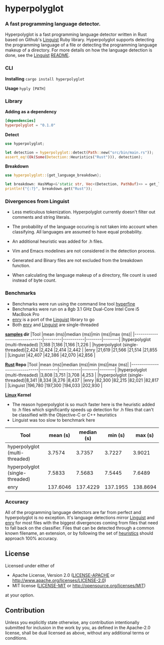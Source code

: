 # hyperpolyglot
### A fast programming language detector.
Hyperpolyglot is a fast programming language detector written in Rust based on Github's [Linguist](https://github.com/github/linguist) Ruby library. Hyperpolyglot supports detecting the programming language of a file or detecting the programming language makeup of a directory. For more details on how the language detection is done, see the [Linguist](https://github.com/github/linguist) [README](https://github.com/github/linguist/blob/master/README.md).

### CLI
**Installing**
`cargo install hyperpolyglot`

**Usage**
`hyply [PATH]`

### Library
**Adding as a dependency**
```TOML
[dependencies]
hyperpolyglot = "0.1.0"
```

**Detect**
```Rust
use hyperpolyglot;

let detection = hyperpolyglot::detect(Path::new("src/bin/main.rs"));
assert_eq!(Ok(Some(Detection::Heuristics("Rust"))), detection);
```

**Breakdown**
```Rust
use hyperpolyglot::{get_language_breakdown};

let breakdown: HashMap<&'static str, Vec<(Detection, PathBuf)>> = get_language_breakdown("src/");
println!("{:?}", breakdown.get("Rust"));
```

### Divergences from Linguist
* Less meticulous tokenization. Hyperpolyglot currently doesn't filter out comments and string literals.

* The probability of the language occuring is not taken into account when classifying. All languages are assumed to have equal probability.

* An additional heuristic was added for .h files.

* Vim and Emacs modelines are not considered in the detection process.

* Generated and Binary files are not excluded from the breakdown function.

* When calculating the language makeup of a directory, file count is used instead of byte count.

### Benchmarks
* Benchmarks were run using the command line tool [hyperfine](https://github.com/sharkdp/hyperfine)
* Benchmarks were run on a 8gb 3.1 GHz Dual-Core Intel Core i5 MacBook Pro
* [enry](https://github.com/go-enry/go-enry) is a port of the [Linguist](https://github.com/github/linguist) library to go
* Both [enry](https://github.com/go-enry/go-enry) and [Linguist](https://github.com/github/linguist) are single-threaded

**[samples](https://github.com/monkslc/hyperpolyglot/tree/master/samples) dir**
|Tool                           |mean (ms)|median (ms)|min (ms)|max (ms)|
|-------------------------------|---------|-----------|--------|--------|
|hyperpolyglot (multi-threaded) |1,188    |1,186      |1,166   |1,226   |
|hyperpolyglot (single-threaded)|2,424    |2,424      |2,414   |2,442   |
|enry                           |21,619   |21,566     |21,514  |21,855  |
|Linguist                       |42,407   |42,386     |42,070  |42,856  |

**[Rust](https://github.com/rust-lang/rust) Repo**
|Tool                           |mean (ms)|median (ms)|min (ms)|max (ms)|
|-------------------------------|---------|-----------|--------|--------|
|hyperpolyglot (multi-threaded) |3,808    |3,751      |3,708   |4,253   |
|hyperpolyglot (single-threaded)|8,341    |8,334      |8,276   |8,437   |
|enry                           |82,300   |82,215     |82,021  |82,817  |
|Linguist                       |196,780  |197,300    |194,033 |202,930 |

**[Linux](https://github.com/torvalds/linux) Kernel**
* The reason hyperpolyglot is so much faster here is the heuristic added to .h files which significantly speeds up detection for .h files that can't be classified with the Objective-C or C++ heuristics
* Linguist was too slow to benchmark here

|Tool                           |mean (s)|median (s)|min (s) |max (s) |
|-------------------------------|---------|---------|------- |------- |
|hyperpolyglot (multi-threaded) |3.7574   |3.7357   |3.7227  |3.9021  |
|hyperpolyglot (single-threaded)|7.5833   |7.5683   |7.5445  |7.6489  |
|enry                           |137.6046 |137.4229 |137.1955|138.8694|


### Accuracy
All of the programming language detectors are far from perfect and hyperpolyglot is no exception. It's language detections mirror [Linguist](https://github.com/github/linguist) and [enry](https://github.com/go-enry/go-enry) for most files with the biggest divergences coming from files that need to fall back on the classifier. Files that can be detected through a common known filename, an extension, or by following the set of [heuristics](https://github.com/monkslc/hyperpolyglot/blob/master/heuristics.yml) should approach 100% accuracy.

## License

Licensed under either of

 * Apache License, Version 2.0
   ([LICENSE-APACHE](LICENSE-APACHE) or http://www.apache.org/licenses/LICENSE-2.0)
 * MIT license
   ([LICENSE-MIT](LICENSE-MIT) or http://opensource.org/licenses/MIT)

at your option.

## Contribution

Unless you explicitly state otherwise, any contribution intentionally submitted
for inclusion in the work by you, as defined in the Apache-2.0 license, shall be
dual licensed as above, without any additional terms or conditions.
